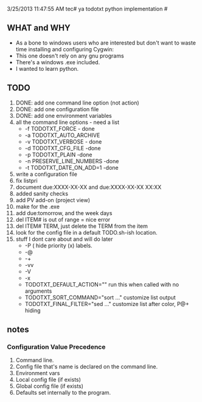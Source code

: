 3/25/2013 11:47:55 AM tec# ya todotxt python implementation   #
## WHAT and WHY ##
- As a bone to windows users who are interested but don't want to waste time installing and configuring Cygwin:
- This one doesn't rely on any gnu programs 
- There's a windows .exe included. 
- I wanted to learn python.

## TODO ##
1. DONE: add one command line option (not action) 
1. DONE: add one configuration file
2. DONE: add one environment variables
2. all the command line options - need a list
	- -f TODOTXT_FORCE - done
	- -a TODOTXT_AUTO_ARCHIVE 
	- -v TODOTXT_VERBOSE - done
	- -d TODOTXT_CFG_FILE -done 
	- -p TODOTXT_PLAIN -done
	- -n PRESERVE_LINE_NUMBERS -done
	- -t TODOTXT_DATE_ON_ADD=1 -done 
1. write a configuration file
2. fix listpri 
1. document due:XXXX-XX-XX and due:XXXX-XX-XX XX:XX
2. added sanity checks
1. add PV add-on  (project view)
1. make for the .exe
2. add due:tomorrow, and the week days
3. del ITEM# is out of range = nice error
4. del ITEM# TERM, just delete the TERM from the item
5. look for the config file in a default TODO.sh-ish location.
5. stuff I dont care about and will do later
	- -P ( hide priority (x) labels.
	- -@
	- -+
	- -vv
	- -V
	- -x
	- TODOTXT_DEFAULT_ACTION=""       run this when called with no arguments  
	- TODOTXT_SORT_COMMAND="sort ..." customize list output                   
	- TODOTXT_FINAL_FILTER="sed ..."  customize list after color, P@+ hiding  

## notes ##
### Configuration Value Precedence ###
1. Command line.
1. Config file that's name is declared on the command line.
1. Environment vars
1. Local config file (if exists)
1. Global config file (if exists)
1. Defaults set internally to the program.


